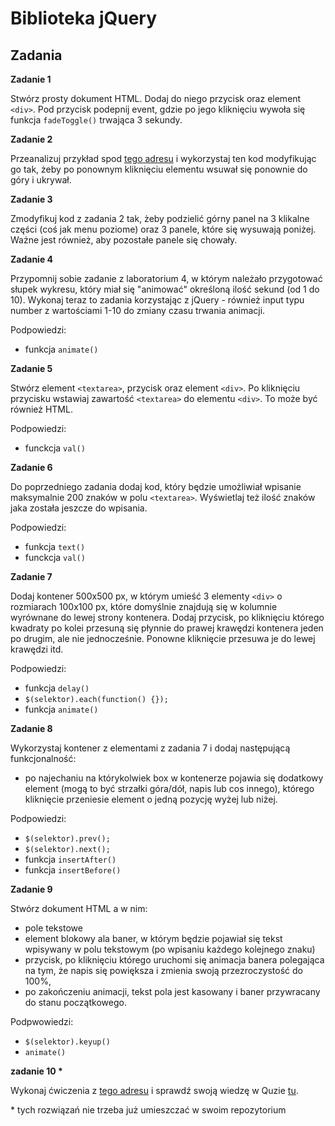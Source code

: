 # Biblioteka jQuery

## Zadania

__Zadanie 1__

Stwórz prosty dokument HTML. Dodaj do niego przycisk oraz element `<div>`. Pod przycisk podepnij event, gdzie po jego kliknięciu wywoła się funkcja `fadeToggle()` trwająca 3 sekundy.

__Zadanie 2__

Przeanalizuj przykład spod [tego adresu](https://www.w3schools.com/jquery/tryit.asp?filename=tryjquery_slide_down) i wykorzystaj ten kod modyfikując go tak, żeby po ponownym kliknięciu elementu wsuwał się ponownie do góry i ukrywał.

__Zadanie 3__

Zmodyfikuj kod z zadania 2 tak, żeby podzielić górny panel na 3 klikalne części (coś jak menu poziome) oraz 3 panele, które się wysuwają poniżej. Ważne jest również, aby pozostałe panele się chowały.

__Zadanie 4__

Przypomnij sobie zadanie z laboratorium 4, w którym należało przygotować słupek wykresu, który miał się "animować" określoną ilość sekund (od 1 do 10). Wykonaj teraz to zadania korzystając z jQuery - również input typu number z wartościami 1-10 do zmiany czasu trwania animacji.

Podpowiedzi:
* funkcja `animate()`

__Zadanie 5__

Stwórz element `<textarea>`, przycisk oraz element `<div>`. Po kliknięciu przycisku wstawiaj zawartość `<textarea>` do elementu `<div>`. To może być również HTML.

Podpowiedzi:
* funckcja `val()`


__Zadanie 6__

Do poprzedniego zadania dodaj kod, który będzie umożliwiał wpisanie maksymalnie 200 znaków w polu `<textarea>`. Wyświetlaj też ilość znaków jaka została jeszcze do wpisania.

Podpowiedzi:
* funkcja `text()`
* funckcja `val()`

__Zadanie 7__

Dodaj kontener 500x500 px, w którym umieść 3 elementy `<div>` o rozmiarach 100x100 px, które domyślnie znajdują się w kolumnie wyrównane do lewej strony kontenera. Dodaj przycisk, po kliknięciu którego kwadraty po kolei przesuną się płynnie do prawej krawędzi kontenera jeden po drugim, ale nie jednocześnie. Ponowne kliknięcie przesuwa je do lewej krawędzi itd.

Podpowiedzi:
* funkcja `delay()`
* `$(selektor).each(function() {});`
* funkcja `animate()`

__Zadanie 8__

Wykorzystaj kontener z elementami z zadania 7 i dodaj następującą funkcjonalność:
* po najechaniu na którykolwiek box w kontenerze pojawia się dodatkowy element (mogą to być strzałki góra/dół, napis lub cos innego), którego kliknięcie przeniesie element o jedną pozycję wyżej lub niżej.

Podpowiedzi:
* `$(selektor).prev();`
* `$(selektor).next();`
* funkcja `insertAfter()`
* funkcja `insertBefore()`



__Zadanie 9__

Stwórz dokument HTML a w nim:
* pole tekstowe
* element blokowy ala baner, w którym będzie pojawiał się tekst wpisywany w polu tekstowym (po wpisaniu każdego kolejnego znaku)
* przycisk, po kliknięciu którego uruchomi się animacja banera polegająca na tym, że napis się powiększa i zmienia swoją przezroczystość do 100%, 
* po zakończeniu animacji, tekst pola jest kasowany i baner przywracany do stanu początkowego.

Podpwowiedzi:
* `$(selektor).keyup()`
* `animate()`

__zadanie 10 *__

Wykonaj ćwiczenia z [tego adresu](https://www.w3schools.com/jquery/jquery_exercises.asp) i sprawdź swoją wiedzę w Quzie [tu](https://www.w3schools.com/jquery/jquery_quiz.asp).

\* tych rozwiązań nie trzeba już umieszczać w swoim repozytorium
